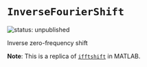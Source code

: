 # `InverseFourierShift`

![status: unpublished](https://img.shields.io/badge/status-unpublished-orange)

Inverse zero-frequency shift

**Note**: This is a replica of [`ifftshift`](https://www.mathworks.com/help/matlab/ref/ifftshift.html) in MATLAB.
